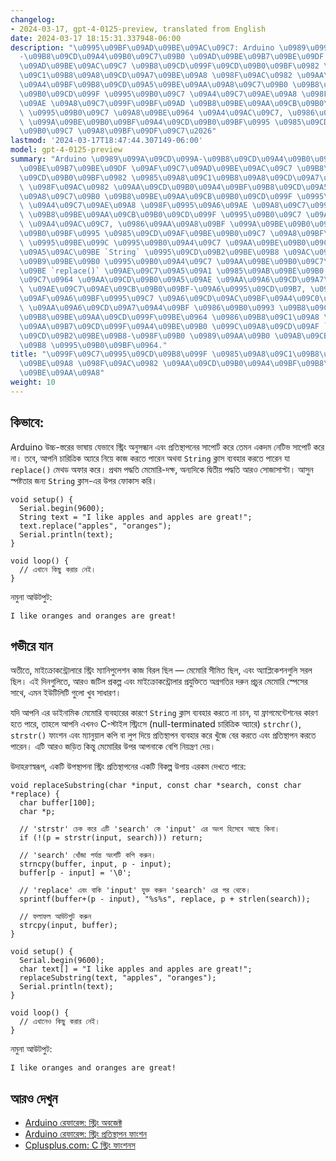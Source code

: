 ```yaml
---
changelog:
- 2024-03-17, gpt-4-0125-preview, translated from English
date: 2024-03-17 18:15:31.337948-06:00
description: "\u0995\u09BF\u09AD\u09BE\u09AC\u09C7: Arduino \u0989\u099A\u09CD\u099A\
  -\u09B8\u09CD\u09A4\u09B0\u09C7\u09B0 \u09AD\u09BE\u09B7\u09BE\u09DF \u09AF\u09C7\
  \u09AD\u09BE\u09AC\u09C7 \u09B8\u09CD\u099F\u09CD\u09B0\u09BF\u0982 \u0985\u09A8\
  \u09C1\u09B8\u09A8\u09CD\u09A7\u09BE\u09A8 \u098F\u09AC\u0982 \u09AA\u09CD\u09B0\
  \u09A4\u09BF\u09B8\u09CD\u09A5\u09BE\u09AA\u09A8\u09C7\u09B0 \u09B8\u09BE\u09AA\u09CB\
  \u09B0\u09CD\u099F \u0995\u09B0\u09C7 \u09A4\u09C7\u09AE\u09A8 \u098F\u0995\u09A6\
  \u09AE \u09A8\u09C7\u099F\u09BF\u09AD \u09B8\u09BE\u09AA\u09CB\u09B0\u09CD\u099F\
  \ \u0995\u09B0\u09C7 \u09A8\u09BE\u0964 \u09A4\u09AC\u09C7, \u0986\u09AA\u09A8\u09BF\
  \ \u099A\u09BE\u09B0\u09BF\u09A4\u09CD\u09B0\u09BF\u0995 \u0985\u09CD\u09AF\u09BE\
  \u09B0\u09C7 \u09A8\u09BF\u09DF\u09C7\u2026"
lastmod: '2024-03-17T18:47:44.307149-06:00'
model: gpt-4-0125-preview
summary: "Arduino \u0989\u099A\u09CD\u099A-\u09B8\u09CD\u09A4\u09B0\u09C7\u09B0 \u09AD\
  \u09BE\u09B7\u09BE\u09DF \u09AF\u09C7\u09AD\u09BE\u09AC\u09C7 \u09B8\u09CD\u099F\
  \u09CD\u09B0\u09BF\u0982 \u0985\u09A8\u09C1\u09B8\u09A8\u09CD\u09A7\u09BE\u09A8\
  \ \u098F\u09AC\u0982 \u09AA\u09CD\u09B0\u09A4\u09BF\u09B8\u09CD\u09A5\u09BE\u09AA\
  \u09A8\u09C7\u09B0 \u09B8\u09BE\u09AA\u09CB\u09B0\u09CD\u099F \u0995\u09B0\u09C7\
  \ \u09A4\u09C7\u09AE\u09A8 \u098F\u0995\u09A6\u09AE \u09A8\u09C7\u099F\u09BF\u09AD\
  \ \u09B8\u09BE\u09AA\u09CB\u09B0\u09CD\u099F \u0995\u09B0\u09C7 \u09A8\u09BE\u0964\
  \ \u09A4\u09AC\u09C7, \u0986\u09AA\u09A8\u09BF \u099A\u09BE\u09B0\u09BF\u09A4\u09CD\
  \u09B0\u09BF\u0995 \u0985\u09CD\u09AF\u09BE\u09B0\u09C7 \u09A8\u09BF\u09DF\u09C7\
  \ \u0995\u09BE\u099C \u0995\u09B0\u09A4\u09C7 \u09AA\u09BE\u09B0\u09C7\u09A8 \u0985\
  \u09A5\u09AC\u09BE `String` \u0995\u09CD\u09B2\u09BE\u09B8 \u09AC\u09CD\u09AF\u09AC\
  \u09B9\u09BE\u09B0 \u0995\u09B0\u09A4\u09C7 \u09AA\u09BE\u09B0\u09C7\u09A8 \u09AF\
  \u09BE `replace()` \u09AE\u09C7\u09A5\u09A1 \u0985\u09AB\u09BE\u09B0 \u0995\u09B0\
  \u09C7\u0964 \u09AA\u09CD\u09B0\u09A5\u09AE \u09AA\u09A6\u09CD\u09A7\u09A4\u09BF\
  \ \u09AE\u09C7\u09AE\u09CB\u09B0\u09BF-\u09A6\u0995\u09CD\u09B7, \u0985\u09A8\u09CD\
  \u09AF\u09A6\u09BF\u0995\u09C7 \u09A6\u09CD\u09AC\u09BF\u09A4\u09C0\u09AF\u09BC\
  \ \u09AA\u09A6\u09CD\u09A7\u09A4\u09BF \u0986\u09B0\u0993 \u09B8\u09CB\u099C\u09BE\
  \u09B8\u09BE\u09AA\u09CD\u099F\u09BE\u0964 \u0986\u09B8\u09C1\u09A8 \u09B8\u09CD\
  \u09AA\u09B7\u09CD\u099F\u09A4\u09BE\u09B0 \u099C\u09A8\u09CD\u09AF `String` \u0995\
  \u09CD\u09B2\u09BE\u09B8-\u098F\u09B0 \u0989\u09AA\u09B0 \u09AB\u09CB\u0995\u09BE\
  \u09B8 \u0995\u09B0\u09BF\u0964."
title: "\u099F\u09C7\u0995\u09CD\u09B8\u099F \u0985\u09A8\u09C1\u09B8\u09A8\u09CD\u09A7\
  \u09BE\u09A8 \u098F\u09AC\u0982 \u09AA\u09CD\u09B0\u09A4\u09BF\u09B8\u09CD\u09A5\
  \u09BE\u09AA\u09A8"
weight: 10
---
```


## কিভাবে:
Arduino উচ্চ-স্তরের ভাষায় যেভাবে স্ট্রিং অনুসন্ধান এবং প্রতিস্থাপনের সাপোর্ট করে তেমন একদম নেটিভ সাপোর্ট করে না। তবে, আপনি চারিত্রিক অ্যারে নিয়ে কাজ করতে পারেন অথবা `String` ক্লাস ব্যবহার করতে পারেন যা `replace()` মেথড অফার করে। প্রথম পদ্ধতি মেমোরি-দক্ষ, অন্যদিকে দ্বিতীয় পদ্ধতি আরও সোজাসাপ্টা। আসুন স্পষ্টতার জন্য `String` ক্লাস-এর উপর ফোকাস করি।

```Arduino
void setup() {
  Serial.begin(9600);
  String text = "I like apples and apples are great!";
  text.replace("apples", "oranges");
  Serial.println(text);
}

void loop() {
  // এখানে কিছু করার নেই।
}
```

নমুনা আউটপুট:
```
I like oranges and oranges are great!
```

## গভীরে যান
অতীতে, মাইক্রোকন্ট্রোলারে স্ট্রিং ম্যানিপুলেশন কাজ বিরল ছিল — মেমোরি সীমিত ছিল, এবং অ্যাপ্লিকেশনগুলি সরল ছিল। এই দিনগুলিতে, আরও জটিল প্রকল্প এবং মাইক্রোকন্ট্রোলার প্রযুক্তিতে অগ্রগতির দরুন প্রচুর মেমোরি স্পেসের সাথে, এমন ইউটিলিটি গুলো খুব সাধারণ।

যদি আপনি এর ডাইনামিক মেমোরি ব্যবহারের কারণে `String` ক্লাস ব্যবহার করতে না চান, যা ফ্রাগমেন্টেশনের কারণ হতে পারে, তাহলে আপনি এখনও C-স্টাইল স্ট্রিংসে (null-terminated চারিত্রিক অ্যারে) `strchr()`, `strstr()` ফাংশন এবং ম্যানুয়াল কপি বা লুপ দিয়ে প্রতিস্থাপন ব্যবহার করে খুঁজে বের করতে এবং প্রতিস্থাপন করতে পারেন। এটি আরও জড়িত কিন্তু মেমোরির উপর আপনাকে বেশি নিয়ন্ত্রণ দেয়।

উদাহরণস্বরূপ, একটি উপস্থাপনা স্ট্রিং প্রতিস্থাপনের একটি বিকল্প উপায় এরকম দেখতে পারে:

```Arduino
void replaceSubstring(char *input, const char *search, const char *replace) {
  char buffer[100];
  char *p;

  // 'strstr' চেক করে এটি 'search' কে 'input' এর অংশ হিসেবে আছে কিনা।
  if (!(p = strstr(input, search))) return;

  // 'search' খোঁজা পর্যন্ত অংশটি কপি করুন।
  strncpy(buffer, input, p - input);
  buffer[p - input] = '\0';

  // 'replace' এবং বাকি 'input' যুক্ত করুন 'search' এর পর থেকে।
  sprintf(buffer+(p - input), "%s%s", replace, p + strlen(search));

  // ফলাফল আউটপুট করুন
  strcpy(input, buffer);
}

void setup() {
  Serial.begin(9600);
  char text[] = "I like apples and apples are great!";
  replaceSubstring(text, "apples", "oranges");
  Serial.println(text);
}

void loop() {
  // এখানেও কিছু করার নেই।
}
```

নমুনা আউটপুট:
```
I like oranges and oranges are great!
```

## আরও দেখুন
- [Arduino রেফারেন্স: স্ট্রিং অবজেক্ট](https://www.arduino.cc/reference/en/language/variables/data-types/stringobject/)
- [Arduino রেফারেন্স: স্ট্রিং প্রতিস্থাপন ফাংশন](https://www.arduino.cc/reference/en/language/variables/data-types/string/functions/replace/)
- [Cplusplus.com: C স্ট্রিং ফাংশনস](http://www.cplusplus.com/reference/cstring/)
